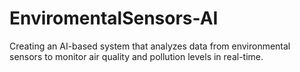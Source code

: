 # EnviromentalSensors-AI
Creating an AI-based system that analyzes data from environmental sensors to monitor air quality and pollution levels in real-time.
